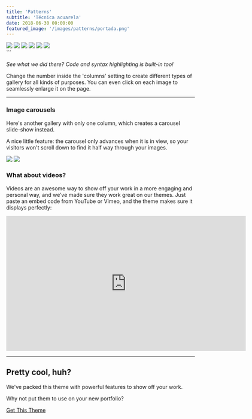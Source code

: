 ```yaml
---
title: 'Patterns'
subtitle: 'Técnica acuarela'
date: 2018-06-30 00:00:00
featured_image: '/images/patterns/portada.png'
---
```



<div class="gallery" data-columns="3">
    <img src="/images/violeta/violeta1.jpg">
    <img src="/images/violeta/violeta2.jpg">
    <img src="/images/violeta/violeta3.jpg">
    <img src="/images/violeta/violeta4.jpg">
    <img src="/images/violeta/violeta5.jpg">
    <img src="/images/violeta/violeta6.jpg">

</div>
```

*See what we did there? Code and syntax highlighting is built-in too!*

Change the number inside the 'columns' setting to create different types of gallery for all kinds of purposes. You can even click on each image to seamlessly enlarge it on the page.

---

### Image carousels

Here's another gallery with only one column, which creates a carousel slide-show instead.

A nice little feature: the carousel only advances when it is in view, so your visitors won't scroll down to find it half way through your images.

<div class="gallery" data-columns="1">
	<img src="/images/demo/demo-landscape.jpg">
	<img src="/images/demo/demo-landscape-2.jpg">
</div>

### What about videos?

Videos are an awesome way to show off your work in a more engaging and personal way, and we’ve made sure they work great on our themes. Just paste an embed code from YouTube or Vimeo, and the theme makes sure it displays perfectly:

<iframe src="https://player.vimeo.com/video/148003889" width="640" height="360" frameborder="0" allowfullscreen></iframe>

---

## Pretty cool, huh?

We've packed this theme with powerful features to show off your work.

Why not put them to use on your new portfolio?

<a href="https://jekyllthemes.io/theme/duet-portfolio-jekyll-theme" class="button button--large">Get This Theme</a>
